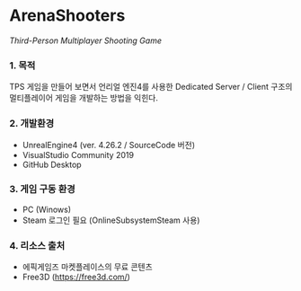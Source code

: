 # ArenaShooters

*Third-Person Multiplayer Shooting Game*

### 1. 목적
TPS 게임을 만들어 보면서 언리얼 엔진4를 사용한 Dedicated Server / Client 구조의 멀티플레이어 게임을 개발하는 방법을 익힌다.

### 2. 개발환경
* UnrealEngine4 (ver. 4.26.2 / SourceCode 버전)
* VisualStudio Community 2019
* GitHub Desktop

### 3. 게임 구동 환경
* PC (Winows)
* Steam 로그인 필요 (OnlineSubsystemSteam 사용)

### 4. 리소스 출처
* 에픽게임즈 마켓플레이스의 무료 콘텐츠
* Free3D (https://free3d.com/)
